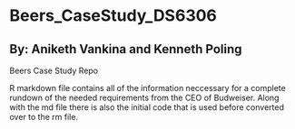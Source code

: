 # Beers_CaseStudy_DS6306
## By: Aniketh Vankina and Kenneth Poling

Beers Case Study Repo

R markdown file contains all of the information neccessary for a complete rundown of the needed requirements from the CEO of Budweiser. Along with the md file there is also the initial code that is used before converted over to the rm file.
